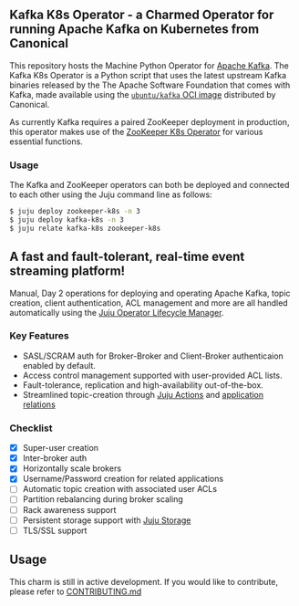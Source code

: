 ## Kafka K8s Operator - a Charmed Operator for running Apache Kafka on Kubernetes from Canonical

This repository hosts the Machine Python Operator for [Apache Kafka](https://kafka.apache.org).
The Kafka K8s Operator is a Python script that uses the latest upstream Kafka binaries released by the The Apache Software Foundation that comes with Kafka, made available using the [`ubuntu/kafka` OCI image](https://registry.hub.docker.com/r/ubuntu/kafka) distributed by Canonical.

As currently Kafka requires a paired ZooKeeper deployment in production, this operator makes use of the [ZooKeeper K8s Operator](https://github.com/canonical/zookeeper-k8s-operator) for various essential functions. 

### Usage

The Kafka and ZooKeeper operators can both be deployed and connected to each other using the Juju command line as follows:

```bash
$ juju deploy zookeeper-k8s -n 3
$ juju deploy kafka-k8s -n 3
$ juju relate kafka-k8s zookeeper-k8s
```

## A fast and fault-tolerant, real-time event streaming platform!

Manual, Day 2 operations for deploying and operating Apache Kafka, topic creation, client authentication, ACL management and more are all handled automatically using the [Juju Operator Lifecycle Manager](https://juju.is/docs/olm).

### Key Features
- SASL/SCRAM auth for Broker-Broker and Client-Broker authenticaion enabled by default.
- Access control management supported with user-provided ACL lists.
- Fault-tolerance, replication and high-availability out-of-the-box.
- Streamlined topic-creation through [Juju Actions](https://juju.is/docs/olm/working-with-actions) and [application relations](https://juju.is/docs/olm/relations)


### Checklist

- [x] Super-user creation
- [x] Inter-broker auth
- [x] Horizontally scale brokers
- [x] Username/Password creation for related applications
- [ ] Automatic topic creation with associated user ACLs
- [ ] Partition rebalancing during broker scaling
- [ ] Rack awareness support
- [ ] Persistent storage support with [Juju Storage](https://juju.is/docs/olm/defining-and-using-persistent-storage)
- [ ] TLS/SSL support

## Usage

This charm is still in active development. If you would like to contribute, please refer to [CONTRIBUTING.md](https://github.com/canonical/kafka-k8s-operator/blob/main/CONTRIBUTING.md)
